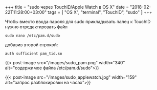 +++
title = "sudo через TouchID/Apple Watch в OS X"
date = "2018-02-22T11:28:00+03:00"
tags = [
    "OS X",
    "terminal",
    "TouchID",
    "sudo"
]
+++

Чтобы вместо ввода пароля для sudo прикладывать палец к TouchID нужно отредактировать файл

```
sudo nano /etc/pam.d/sudo
```

добавив второй строкой:

```
auth sufficient pam_tid.so
```

<!--more-->

{{< post-image src="/images/sudo_pam.png" width="340" alt="содержимое файла /etc/pam.d/sudo">}}

{{< post-image src="/images/sudo_applewatch.jpg" width="159" alt="запрос разблокировки на часах">}}
